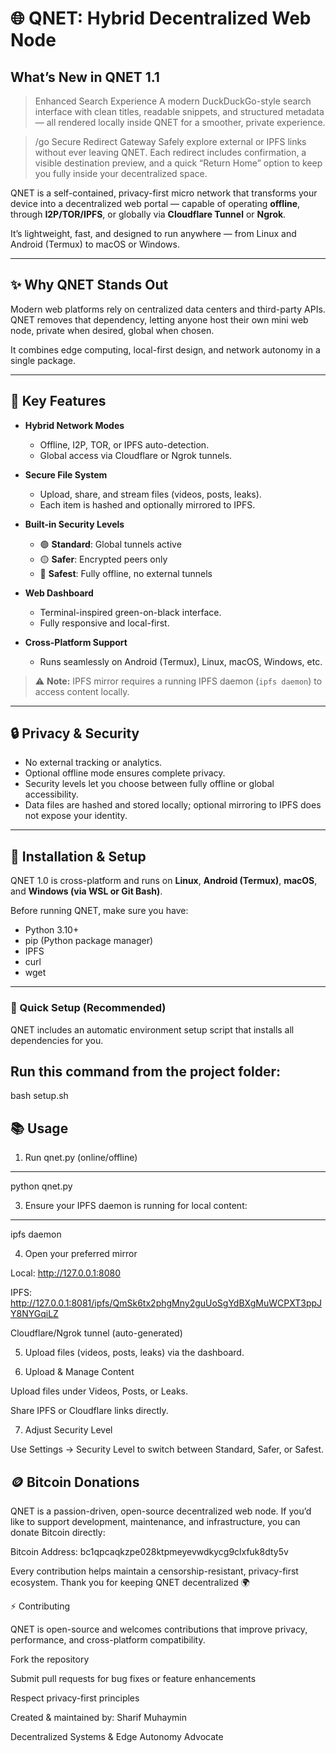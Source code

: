 # 🌐 QNET: Hybrid Decentralized Web Node

## What’s New in QNET 1.1

> Enhanced Search Experience
A modern DuckDuckGo-style search interface with clean titles, readable snippets, and structured metadata — all rendered locally inside QNET for a smoother, private experience.

> /go Secure Redirect Gateway
Safely explore external or IPFS links without ever leaving QNET. Each redirect includes confirmation, a visible destination preview, and a quick “Return Home” option to keep you fully inside your decentralized space.

QNET is a self-contained, privacy-first micro network that transforms your device into a decentralized web portal — capable of operating **offline**, through **I2P/TOR/IPFS**, or globally via **Cloudflare Tunnel** or **Ngrok**.

It’s lightweight, fast, and designed to run anywhere — from Linux and Android (Termux) to macOS or Windows.

---

## ✨ Why QNET Stands Out

Modern web platforms rely on centralized data centers and third-party APIs.  
QNET removes that dependency, letting anyone host their own mini web node, private when desired, global when chosen.

It combines edge computing, local-first design, and network autonomy in a single package.

---

## 🚀 Key Features

- **Hybrid Network Modes**
  - Offline, I2P, TOR, or IPFS auto-detection.
  - Global access via Cloudflare or Ngrok tunnels.

- **Secure File System**
  - Upload, share, and stream files (videos, posts, leaks).
  - Each item is hashed and optionally mirrored to IPFS.

- **Built-in Security Levels**
  - 🟢 **Standard**: Global tunnels active  
  - 🟡 **Safer**: Encrypted peers only  
  - 🔴 **Safest**: Fully offline, no external tunnels

- **Web Dashboard**
  - Terminal-inspired green-on-black interface.
  - Fully responsive and local-first.

- **Cross-Platform Support**
  - Runs seamlessly on Android (Termux), Linux, macOS, Windows, etc.

> ⚠️ **Note:** IPFS mirror requires a running IPFS daemon (`ipfs daemon`) to access content locally.

---

## 🔒 Privacy & Security

- No external tracking or analytics.  
- Optional offline mode ensures complete privacy.  
- Security levels let you choose between fully offline or global accessibility.  
- Data files are hashed and stored locally; optional mirroring to IPFS does not expose your identity.  

---

## 🧰 Installation & Setup

QNET 1.0 is cross-platform and runs on **Linux**, **Android (Termux)**, **macOS**, and **Windows (via WSL or Git Bash)**.

Before running QNET, make sure you have:
- Python 3.10+  
- pip (Python package manager)  
- IPFS  
- curl  
- wget  

---

### 🔧 Quick Setup (Recommended)

QNET includes an automatic environment setup script that installs all dependencies for you.

Run this command from the project folder:
---
bash setup.sh

## 📚 Usage

1. Run qnet.py (online/offline)
---
python qnet.py

3. Ensure your IPFS daemon is running for local content:  
---
ipfs daemon

4. Open your preferred mirror

Local: http://127.0.0.1:8080

IPFS: http://127.0.0.1:8081/ipfs/QmSk6tx2phgMny2guUoSgYdBXgMuWCPXT3ppJY8NYGqiLZ

Cloudflare/Ngrok tunnel (auto-generated)

5. Upload files (videos, posts, leaks) via the dashboard.

6. Upload & Manage Content

Upload files under Videos, Posts, or Leaks.

Share IPFS or Cloudflare links directly.

7. Adjust Security Level

Use Settings → Security Level to switch between Standard, Safer, or Safest.

## 🪙 Bitcoin Donations

QNET is a passion-driven, open-source decentralized web node.
If you’d like to support development, maintenance, and infrastructure, you can donate Bitcoin directly:

Bitcoin Address:
bc1qpcaqkzpe028ktpmeyevwdkycg9clxfuk8dty5v

Every contribution helps maintain a censorship-resistant, privacy-first ecosystem.
Thank you for keeping QNET decentralized 🌍

⚡ Contributing

QNET is open-source and welcomes contributions that improve privacy, performance, and cross-platform compatibility.

Fork the repository

Submit pull requests for bug fixes or feature enhancements

Respect privacy-first principles

Created & maintained by:
Sharif Muhaymin

Decentralized Systems & Edge Autonomy Advocate
